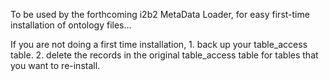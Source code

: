 To be used by the forthcoming i2b2 MetaData Loader, for easy first-time installation of ontology files...

If you are not doing a first time installation,
	1. back up your table_access table.
	2. delete the records in the original table_access table for tables that you want to re-install.


